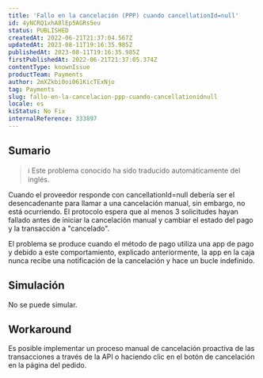 ```yaml
---
title: 'Fallo en la cancelación (PPP) cuando cancellationId=null'
id: 4yNCRQ1xhA8lEp5AGRs5eu
status: PUBLISHED
createdAt: 2022-06-21T21:37:04.567Z
updatedAt: 2023-08-11T19:16:35.985Z
publishedAt: 2023-08-11T19:16:35.985Z
firstPublishedAt: 2022-06-21T21:37:05.374Z
contentType: knownIssue
productTeam: Payments
author: 2mXZkbi0oi061KicTExNjo
tag: Payments
slug: fallo-en-la-cancelacion-ppp-cuando-cancellationidnull
locale: es
kiStatus: No Fix
internalReference: 333897
---
```


## Sumario

>ℹ️ Este problema conocido ha sido traducido automáticamente del inglés.





Cuando el proveedor responde con cancellationId=null debería ser el desencadenante para llamar a una cancelación manual, sin embargo, no está ocurriendo. El protocolo espera que al menos 3 solicitudes hayan fallado antes de iniciar la cancelación manual y cambiar el estado del pago y la transacción a "cancelado".

El problema se produce cuando el método de pago utiliza una app de pago y debido a este comportamiento, explicado anteriormente, la app en la caja nunca recibe una notificación de la cancelación y hace un bucle indefinido.



## Simulación





No se puede simular.



## Workaround





Es posible implementar un proceso manual de cancelación proactiva de las transacciones a través de la API o haciendo clic en el botón de cancelación en la página del pedido.

